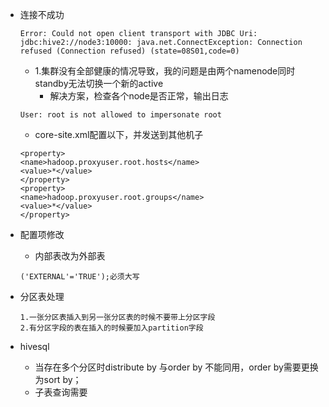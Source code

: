 - 连接不成功
  
  ```
  Error: Could not open client transport with JDBC Uri: jdbc:hive2://node3:10000: java.net.ConnectException: Connection refused (Connection refused) (state=08S01,code=0)
  ```
  - 1.集群没有全部健康的情况导致，我的问题是由两个namenode同时standby无法切换一个新的active
    - 解决方案，检查各个node是否正常，输出日志
  ```
  User: root is not allowed to impersonate root
  ```
  - core-site.xml配置以下，并发送到其他机子
  ```
  <property> 
  <name>hadoop.proxyuser.root.hosts</name>
  <value>*</value> 
  </property> 
  <property> 
  <name>hadoop.proxyuser.root.groups</name> 
  <value>*</value> 
  </property>
  ```
- 配置项修改
  - 内部表改为外部表
  ```
  ('EXTERNAL'='TRUE');必须大写
  ```
- 分区表处理
  ```
  1.一张分区表插入到另一张分区表的时候不要带上分区字段
  2.有分区字段的表在插入的时候要加入partition字段
  ```
- hivesql
  - 当存在多个分区时distribute by 与order by 不能同用，order by需要更换为sort by；
  - 子表查询需要
